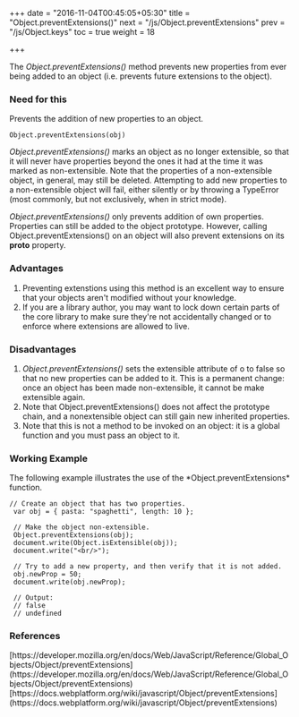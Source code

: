+++
date = "2016-11-04T00:45:05+05:30"
title = "Object.preventExtensions()"
next = "/js/Object.preventExtensions"
prev = "/js/Object.keys"
toc = true
weight = 18

+++

The *Object.preventExtensions()* method prevents new properties from ever being added to an object (i.e. prevents future extensions to the object).

<h3>Need for this</h3>
Prevents the addition of new properties to an object.

    Object.preventExtensions(obj)

*Object.preventExtensions()* marks an object as no longer extensible, so that it will never have properties beyond the ones it had at the time it was marked as non-extensible. Note that the properties of a non-extensible object, in general, may still be deleted. Attempting to add new properties to a non-extensible object will fail, either silently or by throwing a TypeError (most commonly, but not exclusively, when in strict mode).

*Object.preventExtensions()* only prevents addition of own properties. Properties can still be added to the object prototype. However, calling Object.preventExtensions() on an object will also prevent extensions on its __proto__  property.

<h3>Advantages</h3>
<ol>
  <li>Preventing extenstions using this method is an excellent way to ensure that your objects aren't modified without your knowledge.</li>
  <li>If you are a library author, you may want to lock down certain parts of the core library to make sure they're not accidentally changed or to enforce where extensions are allowed to live.</li>
</ol>

<h3>Disadvantages</h3>
<ol>
  <li><i>Object.preventExtensions()</i> sets the extensible attribute of o to false so that no new properties can be added to it. This is a permanent change: once an object has been made non-extensible, it cannot be make extensible again.</li>
  <li>Note that Object.preventExtensions() does not affect the prototype chain, and a nonextensible object can still gain new inherited properties.</li>
  <li>Note that this is not a method to be invoked on an object: it is a global function and you must pass an object to it.</li>
</ol>


<h3>Working Example</h3>
The following example illustrates the use of the *Object.preventExtensions* function.

    // Create an object that has two properties.
     var obj = { pasta: "spaghetti", length: 10 };

     // Make the object non-extensible.
     Object.preventExtensions(obj);
     document.write(Object.isExtensible(obj));
     document.write("<br/>");

     // Try to add a new property, and then verify that it is not added.
     obj.newProp = 50;
     document.write(obj.newProp);

     // Output:
     // false
     // undefined


<h3>References</h3>
[https://developer.mozilla.org/en/docs/Web/JavaScript/Reference/Global_Objects/Object/preventExtensions](https://developer.mozilla.org/en/docs/Web/JavaScript/Reference/Global_Objects/Object/preventExtensions)
[https://docs.webplatform.org/wiki/javascript/Object/preventExtensions](https://docs.webplatform.org/wiki/javascript/Object/preventExtensions)

